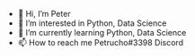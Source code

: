 - 👋 Hi, I’m Peter
- 👀 I’m interested in Python, Data Science
- 🌱 I’m currently learning Python, Data Science
- 📫 How to reach me Petrucho#3398 Discord

<!---
Petruchko/Petruchko is a ✨ special ✨ repository because its `README.md` (this file) appears on your GitHub profile.
You can click the Preview link to take a look at your changes.
--->
